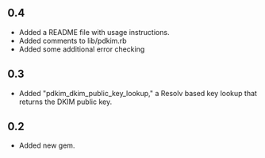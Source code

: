 0.4
-----
* Added a README file with usage instructions.
* Added comments to lib/pdkim.rb
* Added some additional error checking


0.3
-----
* Added "pdkim_dkim_public_key_lookup," a Resolv based key lookup that returns the DKIM public key.


0.2
-----
* Added new gem.
